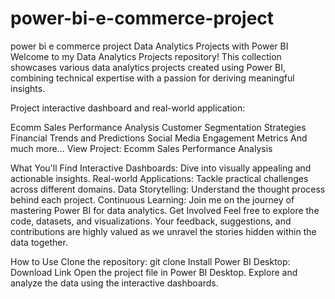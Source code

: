 # power-bi-e-commerce-project
power bi e commerce project
Data Analytics Projects with Power BI
Welcome to my Data Analytics Projects repository! This collection showcases various data analytics projects created using Power BI, combining technical expertise with a passion for deriving meaningful insights.

Project
interactive dashboard and real-world application:

Ecomm Sales Performance Analysis
Customer Segmentation Strategies
Financial Trends and Predictions
Social Media Engagement Metrics
And much more...
View Project: Ecomm Sales Performance Analysis

What You'll Find
Interactive Dashboards: Dive into visually appealing and actionable insights.
Real-world Applications: Tackle practical challenges across different domains.
Data Storytelling: Understand the thought process behind each project.
Continuous Learning: Join me on the journey of mastering Power BI for data analytics.
Get Involved
Feel free to explore the code, datasets, and visualizations. Your feedback, suggestions, and contributions are highly valued as we unravel the stories hidden within the data together.

How to Use
Clone the repository: git clone 
Install Power BI Desktop: Download Link
Open the project file in Power BI Desktop.
Explore and analyze the data using the interactive dashboards.
